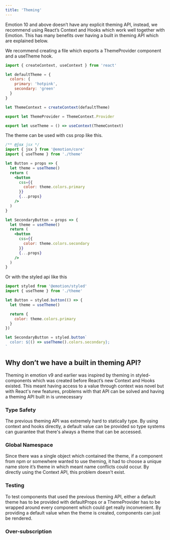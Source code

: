 ```yaml
---
title: 'Theming'
---
```


Emotion 10 and above doesn’t have any explicit theming API, instead, we recommend using React’s Context and Hooks which work well together with Emotion. This has many benefits over having a built in theming API which are explained below.

We recommend creating a file which exports a ThemeProvider component and a useTheme hook.

```jsx
import { createContext, useContext } from 'react'

let defaultTheme = {
  colors: {
    primary: 'hotpink',
    secondary: 'green'
  }
}

let ThemeContext = createContext(defaultTheme)

export let ThemeProvider = ThemeContext.Provider

export let useTheme = () => useContext(ThemeContext)
```

The theme can be used with css prop like this.

```jsx
/** @jsx jsx */
import { jsx } from '@emotion/core'
import { useTheme } from './theme'

let Button = props => {
  let theme = useTheme()
  return (
    <button
      css={{
        color: theme.colors.primary
      }}
      {...props}
    />
  )
}

let SecondaryButton = props => {
  let theme = useTheme()
  return (
    <button
      css={{
        color: theme.colors.secondary
      }}
      {...props}
    />
  )
}
```

Or with the styled api like this

```jsx
import styled from '@emotion/styled'
import { useTheme } from './theme'

let Button = styled.button(() => {
  let theme = useTheme()

  return {
    color: theme.colors.primary
  }
})

let SecondaryButton = styled.button`
  color: ${() => useTheme().colors.secondary};
`
```

## Why don’t we have a built in theming API?

Theming in emotion v9 and earlier was inspired by theming in styled-components which was created before React’s new Context and Hooks existed. This meant having access to a value through context was novel but with React's new features, problems with that API can be solved and having a theming API built in is unnecessary

### Type Safety

The previous theming API was extremely hard to statically type. By using context and hooks directly, a default value can be provided so type systems can guarantee that there's always a theme that can be accessed.

### Global Namespace

Since there was a single object which contained the theme, if a component from npm or somewhere wanted to use theming, it had to choose a unique name store it’s theme in which meant name conflicts could occur. By directly using the Context API, this problem doesn't exist.

### Testing

To test components that used the previous theming API, either a default theme has to be provided with defaultProps or a ThemeProvider has to be wrapped around every component which could get really inconvenient. By providing a default value when the theme is created, components can just be rendered.

### Over-subscription
